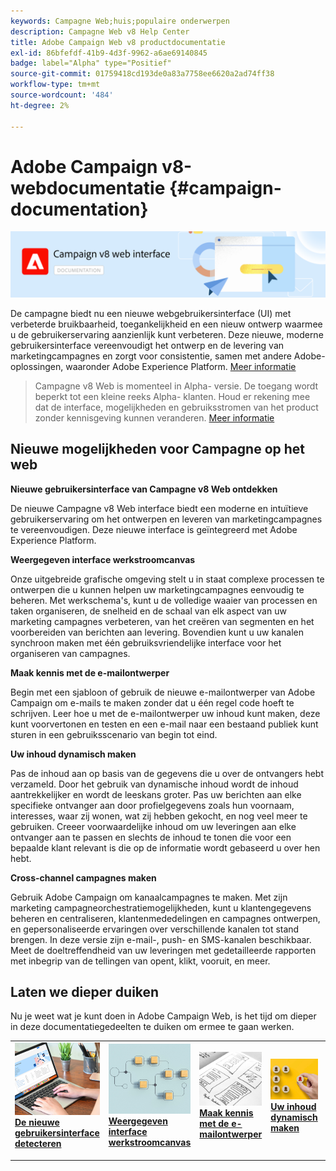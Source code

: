 ```yaml
---
keywords: Campagne Web;huis;populaire onderwerpen
description: Campagne Web v8 Help Center
title: Adobe Campaign Web v8 productdocumentatie
exl-id: 86bfefdf-41b9-4d3f-9962-a6ae69140845
badge: label="Alpha" type="Positief"
source-git-commit: 01759418cd193de0a83a7758ee6620a2ad74ff38
workflow-type: tm+mt
source-wordcount: '484'
ht-degree: 2%

---
```


# Adobe Campaign v8-webdocumentatie {#campaign-documentation}

![](assets/do-not-localize/banner-documentationv8.png)

De campagne biedt nu een nieuwe webgebruikersinterface (UI) met verbeterde bruikbaarheid, toegankelijkheid en een nieuw ontwerp waarmee u de gebruikerservaring aanzienlijk kunt verbeteren. Deze nieuwe, moderne gebruikersinterface vereenvoudigt het ontwerp en de levering van marketingcampagnes en zorgt voor consistentie, samen met andere Adobe-oplossingen, waaronder Adobe Experience Platform. [Meer informatie](get-started/get-started.md)

>Campagne v8 Web is momenteel in Alpha- versie. De toegang wordt beperkt tot een kleine reeks Alpha- klanten. Houd er rekening mee dat de interface, mogelijkheden en gebruiksstromen van het product zonder kennisgeving kunnen veranderen. [Meer informatie](rn/whats-new.md)

## Nieuwe mogelijkheden voor Campagne op het web

**Nieuwe gebruikersinterface van Campagne v8 Web ontdekken**

De nieuwe Campagne v8 Web interface biedt een moderne en intuïtieve gebruikerservaring om het ontwerpen en leveren van marketingcampagnes te vereenvoudigen. Deze nieuwe interface is geïntegreerd met Adobe Experience Platform.

**Weergegeven interface werkstroomcanvas**

Onze uitgebreide grafische omgeving stelt u in staat complexe processen te ontwerpen die u kunnen helpen uw marketingcampagnes eenvoudig te beheren. Met werkschema&#39;s, kunt u de volledige waaier van processen en taken organiseren, de snelheid en de schaal van elk aspect van uw marketing campagnes verbeteren, van het creëren van segmenten en het voorbereiden van berichten aan levering. Bovendien kunt u uw kanalen synchroon maken met één gebruiksvriendelijke interface voor het organiseren van campagnes.

**Maak kennis met de e-mailontwerper**

Begin met een sjabloon of gebruik de nieuwe e-mailontwerper van Adobe Campaign om e-mails te maken zonder dat u één regel code hoeft te schrijven. Leer hoe u met de e-mailontwerper uw inhoud kunt maken, deze kunt voorvertonen en testen en een e-mail naar een bestaand publiek kunt sturen in een gebruiksscenario van begin tot eind.

**Uw inhoud dynamisch maken**

Pas de inhoud aan op basis van de gegevens die u over de ontvangers hebt verzameld. Door het gebruik van dynamische inhoud wordt de inhoud aantrekkelijker en wordt de leeskans groter. Pas uw berichten aan elke specifieke ontvanger aan door profielgegevens zoals hun voornaam, interesses, waar zij wonen, wat zij hebben gekocht, en nog veel meer te gebruiken. Creeer voorwaardelijke inhoud om uw leveringen aan elke ontvanger aan te passen en slechts de inhoud te tonen die voor een bepaalde klant relevant is die op de informatie wordt gebaseerd u over hen hebt.

**Cross-channel campagnes maken**

Gebruik Adobe Campaign om kanaalcampagnes te maken. Met zijn marketing campagneorchestratiemogelijkheden, kunt u klantengegevens beheren en centraliseren, klantenmededelingen en campagnes ontwerpen, en gepersonaliseerde ervaringen over verschillende kanalen tot stand brengen. In deze versie zijn e-mail-, push- en SMS-kanalen beschikbaar. Meet de doeltreffendheid van uw leveringen met gedetailleerde rapporten met inbegrip van de tellingen van opent, klikt, vooruit, en meer.

## Laten we dieper duiken

Nu je weet wat je kunt doen in Adobe Campaign Web, is het tijd om dieper in deze documentatiegedeelten te duiken om ermee te gaan werken.

<table style="table-layout:fixed"><tr style="border: 0;">
<td>
<a href="get-started/user-interface.md">
<img alt="nieuwe interface" src="assets/do-not-localize/menu-ui.jpeg">
</a>
<div><a href="get-started/user-interface.md"><strong>De nieuwe gebruikersinterface detecteren</strong>
</div>
<p>
</td>
<td>
<a href="workflows/gs-workflows.md">
<img alt="Validatie" src="assets/do-not-localize/menu-workflows.jpeg">
</a>
<div>
<a href="workflows/gs-workflows.md"><strong>Weergegeven interface werkstroomcanvas</strong></a>
</div>
<p>
</td>
<td>
<a href="content/get-started-email-designer.md">
<img alt="Onfrequent" src="assets/do-not-localize/menu-design.jpg">
</a>
<div>
<a href="content/get-started-email-designer.md"><strong>Maak kennis met de e-mailontwerper</strong></a>
</div>
<p></td>
<td>
<a href="personalization/gs-personalization.md">
<img alt="Doelgroepen" src="assets/do-not-localize/menu-dynamic.jpg">
</a>
<div>
<a href="personalization/gs-personalization.md"><strong>Uw inhoud dynamisch maken</strong></a>
</div>
<p>
</td>
<td>
<a href="campaigns/gs-campaigns.md">
<img alt="Validatie" src="assets/do-not-localize/menu-campaign.jpeg">
</a>
<div>
<a href="campaigns/gs-campaigns.md"><strong>Cross-channel campagnes maken</strong></a>
</div>
<p>
</td>
</tr></table>

<!--
<table style="table-layout:fixed">
<tr style="border: 0;"><td width="30%"><a href="get-started/user-interface.md">
<img alt="new UI" src="assets/do-not-localize/menu-ui.jpeg" width="150px">
</a></td><td>Discover Campaign Web new user interface, latest improvements, key capabilities. Learn how to use them to build cross-channel campaigns for your audiences. With its user-friendly features, Campaign helps you streamline personalized cross-channel campaign creation process, drive results, and gain a competitive edge.</td></tr>
<tr style="border: 0;"><td width="30%"><a href="get-started/user-interface.md">
<img alt="new UI" src="assets/do-not-localize/menu-workflows.jpeg" width="150px">
</a></td><td>Our comprehensive graphical canvas makes it easy for you to design processes such as segmentation, campaign execution, and more. With this advanced tool at your fingertips, you can streamline your workflow and elevate your campaigns.</td></tr>
<tr style="border: 0;"><td width="30%"><a href="get-started/user-interface.md">
<img alt="new UI" src="assets/do-not-localize/menu-design.jpg" width="150px">
</a></td><td>Start from a template, or use Adobe Campaign's new Email Designer to create emails without having to write a single line of code. Learn how to use the Email Designer to create your content, preview and test it, and send an email to an existing audience in an end-to-end use case.</td></tr>
<tr style="border: 0;"><td width="30%"><a href="get-started/user-interface.md">
<img alt="new UI" src="assets/do-not-localize/menu-dynamic.jpg" width="150px">
</a></td><td>Create conditional content to define dynamic personalization based on the recipient's profile, automatically replacing text blocks and images when certain conditions are met. This feature can take your campaigns to new heights and deliver highly targeted, personalized experiences to your audience</td></tr>
<tr style="border: 0;"><td width="30%"><a href="get-started/user-interface.md">
<img alt="new UI" src="assets/do-not-localize/menu-campaign.jpeg" width="150px">
</a></td><td>Adobe Campaign capabilities help you manage centralized customer data, design customer communications and campaigns, and create personalized experiences across different channels: Email, Push and SMS.</td></tr>
</table>
-->









